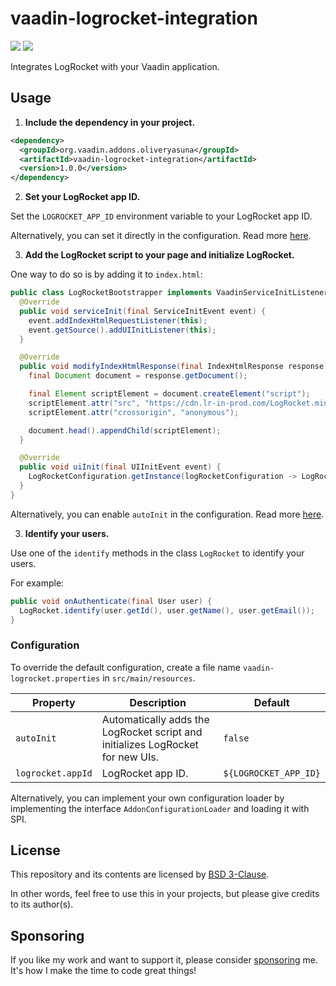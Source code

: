 # vaadin-logrocket-integration

[![](https://img.shields.io/vaadin-directory/version/logrocket-integration)](https://vaadin.com/directory/component/logrocket-integration)
[![](https://img.shields.io/vaadin-directory/star/logrocket-integration)](https://vaadin.com/directory/component/logrocket-integration)

Integrates LogRocket with your Vaadin application.

## Usage

1. **Include the dependency in your project.**

```xml
<dependency>
  <groupId>org.vaadin.addons.oliveryasuna</groupId>
  <artifactId>vaadin-logrocket-integration</artifactId>
  <version>1.0.0</version>
</dependency>
```

2. **Set your LogRocket app ID.**

Set the `LOGROCKET_APP_ID` environment variable to your LogRocket app ID.

Alternatively, you can set it directly in the configuration.
Read more [here](#configuration).

3. **Add the LogRocket script to your page and initialize LogRocket.**

One way to do so is by adding it to `index.html`:

```java
public class LogRocketBootstrapper implements VaadinServiceInitListener, IndexHtmlRequestListener, UIInitListener {
  @Override
  public void serviceInit(final ServiceInitEvent event) {
    event.addIndexHtmlRequestListener(this);
    event.getSource().addUIInitListener(this);
  }

  @Override
  public void modifyIndexHtmlResponse(final IndexHtmlResponse response) {
    final Document document = response.getDocument();

    final Element scriptElement = document.createElement("script");
    scriptElement.attr("src", "https://cdn.lr-in-prod.com/LogRocket.min.js");
    scriptElement.attr("crossorigin", "anonymous");

    document.head().appendChild(scriptElement);
  }

  @Override
  public void uiInit(final UIInitEvent event) {
    LogRocketConfiguration.getInstance(logRocketConfiguration -> LogRocket.init(event.getUI(), ogRocketConfiguration.getAppId()));
  }
}
```

Alternatively, you can enable `autoInit` in the configuration.
Read more [here](#configuration).

3. **Identify your users.**

Use one of the `identify` methods in the class `LogRocket` to identify your users.

For example:
```java
public void onAuthenticate(final User user) {
  LogRocket.identify(user.getId(), user.getName(), user.getEmail());
}
```

### Configuration

To override the default configuration, create a file name `vaadin-logrocket.properties` in `src/main/resources`.

| Property          | Description                                                                    | Default               |
|-------------------|--------------------------------------------------------------------------------|-----------------------|
| `autoInit`        | Automatically adds the LogRocket script and initializes LogRocket for new UIs. | `false`               |
| `logrocket.appId` | LogRocket app ID.                                                              | `${LOGROCKET_APP_ID}` |

Alternatively, you can implement your own configuration loader by implementing the interface `AddonConfigurationLoader` and loading it with SPI.

## License

This repository and its contents are licensed by [BSD 3-Clause](LICENSE.txt).

In other words, feel free to use this in your projects, but please give credits to its author(s).

## Sponsoring

If you like my work and want to support it, please consider [sponsoring](https://github.com/sponsors/oliveryasuna) me. It's how I make the time to code great things!
